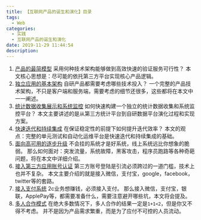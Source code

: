 ```yaml
---
title: 【互联网产品的诞生和演化】目录
tags:
  - Web
categories:
  - 实践
  - 互联网产品的诞生和演化
date: 2019-11-29 11:44:54
description:
---
```


1. [产品的最简模型](/posts/practice/0ws/0ws-simple/)
   采用何种技术架构能够做到高效快速的验证服务可行性？
   本文核心思想是：尽可能的依托第三方平台实现核心产品逻辑。
1. [独立应用的基本架构](/posts/practice/0ws/0ws-base/)
   自研产品都需要考虑哪些技术投入？
   一个完整的产品技术架构，不只是客户端和服务端，需要考虑的细节还很多，这些都将在本文中一一阐述。
1. [统计数据收集展示和系统监控](/posts/practice/0ws/0ws-stats/)
   如何快速构建一个独立的统计数据收集和系统监控平台？
   本文主要讲述的是从第三方统计平台到自研数据平台演化过程和实现方案。
1. [快速迭代和持续集成]()
   在保证稳定性的前提下如何提升迭代效率？
   本文的观点：完整的单元测试和自动化运维平台是快速迭代和持续集成的基础。
1. [面向高可用的逐步升级]()
   不会挂的系统才是好系统，线上系统远比你想象的脆弱。
   那么如何面对：突发流量，系统故障，黑客攻击，程序员跑路等各种奇葩问题，将在本文中详细介绍。
1. [接入第三方应用账号认证]()
   第三方账号登陆是引流必须跨过的一道门槛，技术上也并不复杂。
   本文主要介绍的就是接入微信，支付宝，google，facebook，twitter等的套路。
1. [接入支付系统]()
   2c业务想赚钱，必须接入支付。
   那么接入微信，支付宝，银联，ApplePay等，都需要准备什么，需要注意避开哪些坑，本文将会提及。
1. [多人合作模式]()
   在绝大多数情况下，多人合作的结果一定是`1+1<2`，但是你又不得不考虑。
   并不是因为产品需求繁重，而是为了应付不可控的人员流动。


